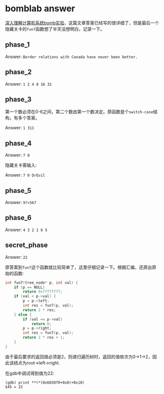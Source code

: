 # bomblab answer

[深入理解计算机系统bomb实验](https://blog.csdn.net/CXY_YZ/article/details/115585852)，这篇文章答案已经写的很详细了，但是最后一个隐藏关卡的`fun7`函数想了半天没想明白，记录一下。

## phase_1

Answer: `Border relations with Canada have never been better.`

## phase_2

Answer: `1 2 4 8 16 32`

## phase_3

第一个数必须在0-6之间，第二个数由第一个数决定。原函数是个`switch-case`结构，有多个答案。

Answer: `1 311`

## phase_4

Answer: `7 0`

隐藏关卡需输入:

Answer: `7 0 DrEvil`

## phase_5

Answer: `9?>567`

## phase_6

Answer: `4 3 2 1 6 5`

##  secret_phase

Answer: `22`

原答案到`fun7`这个函数就比较简单了，这里仔细记录一下。根据汇编，还原出原始的函数:

```c
int fun7(tree_node* p, int val) {
    if (p == NULL)
        return 0xffffffff;
    if (val < p->val) {
        p = p->left;
        int res = fun7(p, val);
        return 2 * res;
    } else {
        if (val == p->val)
            return 0;
        p = p->right;
        int res = fun7(p, val);
        return 2 * res + 1;
    }
}
```

由于最后要求的返回值必须是2，则递归遍历树时，返回的值依次为0->1->2，因此该结点为root->left->right.

在gdb中调试得到值为22:

```shell
(gdb) print **(*(0x6030f0+0x8)+0x10)
$45 = 22
```